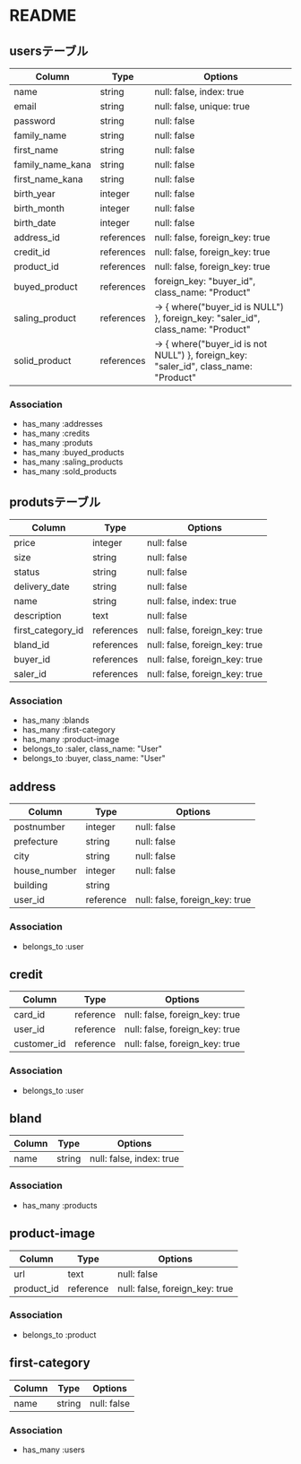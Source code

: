 # README
## usersテーブル
|Column|Type|Options|
|------|----|-------|
|name|string|null: false, index: true|
|email|string|null: false, unique: true|
|password|string|null: false|
|family_name|string|null: false|
|first_name|string|null: false|
|family_name_kana|string|null: false|
|first_name_kana|string|null: false|
|birth_year|integer|null: false|
|birth_month|integer|null: false|
|birth_date|integer|null: false|
|address_id|references|null: false, foreign_key: true|
|credit_id|references|null: false, foreign_key: true|
|product_id|references|null: false, foreign_key: true|
|buyed_product|references|foreign_key: "buyer_id", class_name: "Product"|
|saling_product|references|-> { where("buyer_id is NULL") }, foreign_key: "saler_id", class_name: "Product"|
|solid_product|references|-> { where("buyer_id is not NULL") }, foreign_key: "saler_id", class_name: "Product"|
### Association
- has_many :addresses
- has_many :credits
- has_many :produts
- has_many :buyed_products
- has_many :saling_products
- has_many :sold_products

## produtsテーブル
|Column|Type|Options|
|------|----|-------|
|price|integer|null: false|
|size|string|null: false|
|status|string|null: false|
|delivery_date|string|null: false|
|name|string|null: false, index: true|
|description|text|null: false|
|first_category_id|references|null: false, foreign_key: true|
|bland_id|references|null: false, foreign_key: true|
|buyer_id|references|null: false, foreign_key: true|
|saler_id|references|null: false, foreign_key: true|
### Association
- has_many :blands
- has_many :first-category
- has_many :product-image
- belongs_to :saler, class_name: "User"
- belongs_to :buyer, class_name: "User"

## address
|Column|Type|Options|
|------|----|-------|
|postnumber|integer|null: false|
|prefecture|string|null: false|
|city|string|null: false|
|house_number|integer|null: false|
|building|string|
|user_id|reference|null: false, foreign_key: true|
### Association
- belongs_to :user

## credit
|Column|Type|Options|
|------|----|-------|
|card_id|reference|null: false, foreign_key: true|
|user_id|reference|null: false, foreign_key: true|
|customer_id|reference|null: false, foreign_key: true|
### Association
- belongs_to :user

## bland
|Column|Type|Options|
|------|----|-------|
|name|string|null: false, index: true|
### Association
- has_many :products

## product-image
|Column|Type|Options|
|------|----|-------|
|url|text|null: false|
|product_id|reference|null: false, foreign_key: true|
### Association
- belongs_to :product

## first-category
|Column|Type|Options|
|------|----|-------|
|name|string|null: false|
### Association
- has_many :users













